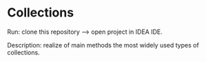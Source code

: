 # Collections

Run: clone this repository --> open project in IDEA IDE.

Description: realize of main methods the most widely used types of collections.

